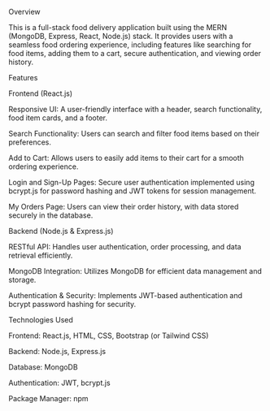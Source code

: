 Overview

This is a full-stack food delivery application built using the MERN (MongoDB, Express, React, Node.js) stack. It provides users with a seamless food ordering experience, including features like searching for food items, adding them to a cart, secure authentication, and viewing order history.

Features

Frontend (React.js)

Responsive UI: A user-friendly interface with a header, search functionality, food item cards, and a footer.

Search Functionality: Users can search and filter food items based on their preferences.

Add to Cart: Allows users to easily add items to their cart for a smooth ordering experience.

Login and Sign-Up Pages: Secure user authentication implemented using bcrypt.js for password hashing and JWT tokens for session management.

My Orders Page: Users can view their order history, with data stored securely in the database.

Backend (Node.js & Express.js)

RESTful API: Handles user authentication, order processing, and data retrieval efficiently.

MongoDB Integration: Utilizes MongoDB for efficient data management and storage.

Authentication & Security: Implements JWT-based authentication and bcrypt password hashing for security.

Technologies Used

Frontend: React.js, HTML, CSS, Bootstrap (or Tailwind CSS)

Backend: Node.js, Express.js

Database: MongoDB

Authentication: JWT, bcrypt.js

Package Manager: npm
